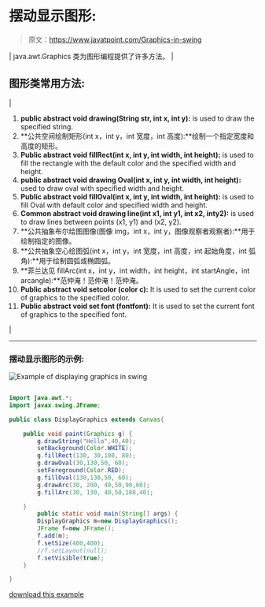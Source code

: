 # 摆动显示图形:

> 原文：<https://www.javatpoint.com/Graphics-in-swing>

| java.awt.Graphics 类为图形编程提供了许多方法。 |

## 图形类常用方法:

| 

1.  **public abstract void drawing(String str, int x, int y):** is used to draw the specified string.
2.  **公共空间绘制矩形(int x，int y，int 宽度，int 高度):**绘制一个指定宽度和高度的矩形。
3.  **Public abstract void fillRect(int x, int y, int width, int height):** is used to fill the rectangle with the default color and the specified width and height.
4.  **public abstract void drawing Oval(int x, int y, int width, int height):** used to draw oval with specified width and height.
5.  **Public abstract void fillOval(int x, int y, int width, int height):** is used to fill Oval with default color and specified width and height.
6.  **Common abstract void drawing line(int x1, int y1, int x2, inty2):** is used to draw lines between points (x1, y1) and (x2, y2).
7.  **公共抽象布尔绘图图像(图像 img，int x，int y，图像观察者观察者):**用于绘制指定的图像。
8.  **公共抽象空心绘图弧(int x，int y，int 宽度，int 高度，int 起始角度，int 弧角):**用于绘制圆弧或椭圆弧。
9.  **菲兰达见 fillArc(int x，int y，int width，int height，int startAngle，int arcangle):**范仲淹！范仲淹！范仲淹。
10.  **Public abstract void setcolor (color c):** It is used to set the current color of graphics to the specified color.
11.  **Public abstract void set font (fontfont):** It is used to set the current font of graphics to the specified font.

 |

* * *

### 摆动显示图形的示例:

![Example of displaying graphics in swing](../img/2498205564121d5225d33b07ff4044b3.png)

```java

import java.awt.*;
import javax.swing.JFrame;

public class DisplayGraphics extends Canvas{

	public void paint(Graphics g) {
		g.drawString("Hello",40,40);
		setBackground(Color.WHITE);
		g.fillRect(130, 30,100, 80);
		g.drawOval(30,130,50, 60);
		setForeground(Color.RED);
		g.fillOval(130,130,50, 60);
		g.drawArc(30, 200, 40,50,90,60);
		g.fillArc(30, 130, 40,50,180,40);

	}
		public static void main(String[] args) {
		DisplayGraphics m=new DisplayGraphics();
		JFrame f=new JFrame();
		f.add(m);
		f.setSize(400,400);
		//f.setLayout(null);
		f.setVisible(true);
	}

}

```

[download this example](https://static.javatpoint.com/src/swing/swinggraphics.zip)